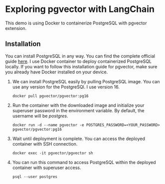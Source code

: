 # Exploring pgvector with LangChain
This demo is using Docker to containerize PostgreSQL with pgvector extension.

## Installation
You can install PostgreSQL in any way. You can find the complete official guide [here](https://github.com/pgvector/pgvector). 
I use Docker container to deploy containerized PostgreSQL locally.
If you want to follow this installation guide for pgvector, make sure you already have Docker installed on your device.
1. We can install PostgreSQL easily by pulling PostgreSQL image. You can use any version for the PostgreSQl. I use version 16.
    ```
    docker pull pgvector/pgvector:pg16
    ```
2. Run the container with the downloaded image and initialize your superuser password in the environment variable. By default, the username will be <i>postgres</i>.
    ```
    docker run -d --name pgvector -e POSTGRES_PASSWORD=<YOUR_PASSWORD> pgvector/pgvector:pg16
    ```
3. Wait until deployment is complete. You can access the deployed container with SSH connection.
    ```
    docker exec -it pgvector/pgvector sh
    ```
4. You can run this command to access PostgreSQL within the deployed container with superuser access.
    ```
    psql --user postgres
    ``` 
